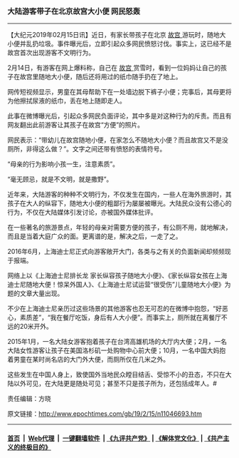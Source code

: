 ### 大陆游客带子在北京故宫大小便 网民怒轰
------------------------

<p>
 【大纪元2019年02月15日讯】近日，有家长带孩子在北京
 <a href="http://www.epochtimes.com/gb/tag/%E6%95%85%E5%AE%AB.html">
  故宫
 </a>
 游玩时，随地大小便并乱扔垃圾。事件曝光后，立即引起众多网民愤怒讨伐。事实上，这已经不是故宫首次出现游客不文明行为。
</p>
<p>
 2月14日，有游客在网上爆料称，自己在
 <a href="http://www.epochtimes.com/gb/tag/%E6%95%85%E5%AE%AB.html">
  故宫
 </a>
 赏雪时，看到一位妈妈让自己的孩子在故宫里随地大小便，随后还将用过的纸巾随手扔在了地上。
</p>
<p>
 网传短视频显示，男童在其母帮助下在一处墙边脱下裤子小便；完事后，其母更将为他擦拭尿液的纸巾，丢在地上随即走人。
</p>
<p>
 此事在微博曝光后，引起众多网民负面评论，其中多是对这种行为的斥责。而且有网友翻出此前游客让其孩子在故宫“方便”的照片。
</p>
<p>
 网民表示：“带幼儿在故宫随地小便，在家怎么不随地大小便？而且故宫又不是没厕所，非得这么做？”。文字之间还带有愤怒的表情符号。
</p>
<p>
 “母亲的行为影响小孩一生，注意素质”。
</p>
<p>
 “毫无顾忌，就是不文明，就是撒野”。
</p>
<p>
 近年来，大陆游客的种种不文明行为，不仅发生在国内，一些人在海外旅游时，其孩子在大人的纵容下，随地大小便的粗鄙行为屡屡被曝光。大陆民众没有公德心的行为，不仅在大陆媒体引发讨论，亦被国外媒体批评。
</p>
<p>
 在一些著名的旅游景点，年轻的母亲对需要方便的孩子，有公厕不用，就地解决，而且是当着大庭广众的面。更离谱的是，解决之后，一走了之。
</p>
<p>
 2016年6月，上海迪士尼正式向游客敞开大门，各类与之有关的负面新闻却频频现于报端。
</p>
<p>
 网络上以《上海迪士尼排长龙 家长纵容孩子随地大小便》、《家长纵容女孩在上海迪士尼随地大便！惊呆外国人》、《上海迪士尼试运营“很受伤”儿童随地大小便》为题的文章大量出现。
</p>
<p>
 不少在上海迪士尼亲历过这些场景的其他游客也忍无可忍的在微博中抱怨，“好恶心，素质差”，“我在餐厅吃饭，身后有人大小便”。而事实上，厕所就在离餐厅不远的20米开外。
</p>
<p>
 2015年1月，一名大陆女游客抱着孩子在台湾高雄机场的大厅内大便；2月，一名大陆女性游客让孩子在美国洛杉矶一处购物中心前大便；10月，一名中国大妈抱着男童在某时尚名店的大门外大便，而厕所仅在几米之外。
</p>
<p>
 这些发生在中国人身上，致使国外当地民众瞠目结舌、受惊不小的丑态，不只在大陆以外可见，在大陆更是随处可见；甚至不只是孩子所为，还包括成年人。#
</p>
<p>
 责任编辑：方晓
</p>

原文链接：http://www.epochtimes.com/gb/19/2/15/n11046693.htm


------------------------
#### [首页](https://github.com/gfw-breaker/banned-news/blob/master/README.md) &nbsp;|&nbsp; [Web代理](https://github.com/labour-camp/helloworld) &nbsp;|&nbsp; [一键翻墙软件](https://github.com/gfw-breaker/nogfw/blob/master/README.md) &nbsp;| [《九评共产党》](https://github.com/gfw-breaker/9ping.md/blob/master/README.md#九评之一评共产党是什么) | [《解体党文化》](https://github.com/gfw-breaker/jtdwh.md/blob/master/README.md) | [《共产主义的终极目的》](https://github.com/gfw-breaker/gczydzjmd.md/blob/master/README.md)

